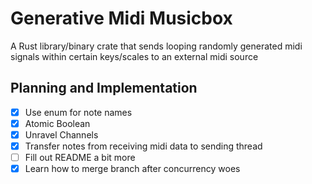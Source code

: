 # Generative Midi Musicbox

A Rust library/binary crate that sends looping randomly generated midi signals within certain keys/scales to an external midi source

## Planning and Implementation

* [x] Use enum for note names
* [x] Atomic Boolean
* [x] Unravel Channels
* [x] Transfer notes from receiving midi data to sending thread
* [ ] Fill out README a bit more
* [x] Learn how to merge branch after concurrency woes